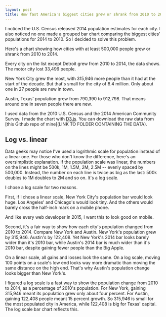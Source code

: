 ```yaml
---
layout: post
title: How fast America's biggest cities grew or shrank from 2010 to 2014
---
```


I noticed the U.S. Census released 2014 population estimates for each city. I also noticed no one made a grouped bar chart comparing the biggest cities' populations for 2014 to 2010. So I decided to solve this problem.

Here's a chart showing how cities with at least 500,000 people grew or shrank from 2010 to 2014. 

Every city on the list except Detroit grew from 2010 to 2014, the data shows. The motor city lost 33,496 people.

New York City grew the most, with 315,946 more people than it had at the start of the decade. But that's small for the city of 8.4 million. Only about one in 27 people are new in town.

Austin, Texas' population grew from 790,390 to 912,798. That means around one in seven people there are new.

I used data from the 2010 U.S. Census and the 2014 American Community Survey. I made the chart with [D3.js](http://d3js.org/). You can download the raw data from [this Github repo of mine](LINK TO FOLDER CONTAINING THE DATA).

## Log vs. linear

Data geeks may notice I've used a logrithmic scale for population instead of a linear one. For those who don't know the difference, here's an oversimplistic explanation. If the population scale was linear, the numbers on the lines might be 500k, 1M, 1.5M, 2M, 2.5M -- evenly spaced by 500,000. Instead, the number on each line is twice as big as the last: 500k doubles to 1M doubles to 2M and so on. It's a log scale. 

I chose a log scale for two reasons.

First, if I chose a linear scale, New York City's population bar would look huge. Los Angeles' and Chicago's would look tiny. And the others would barely cross the half-inch mark on a mobile phone. 

And like every web developer in 2015, I want this to look good on mobile.

Second, it's a fair way to show how each city's population changed from 2010 to 2014. Compare New York and Austin. New York's population grew by 315,946. Austin's by 122,408. Yet New York's 2014 bar looks barely wider than it's 2010 bar, while Austin's 2014 bar is much wider than it's 2010 bar, despite gaining fewer people than the Big Apple. 

On a linear scale, all gains and losses look the same. On a log scale, moving 100 points on a scale's low end looks way more dramatic than moving the same distance on the high end. That's why Austin's population change looks bigger than New York's.

I figured a log scale is a fast way to show the population change from 2010 to 2014, as a percentage of 2010's population. For New York, gaining 315,946 meant its population grew only about four percent. For Austin, gaining 122,408 people meant 15 percent growth. So 315,946 is small for the most populated city in America, while 122,408 is big for Texas' capital. The log scale bar chart reflects this.
